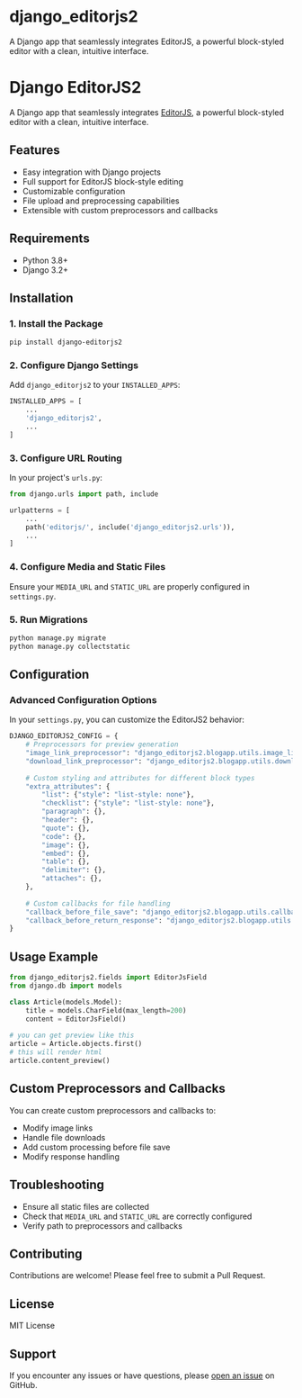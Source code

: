 # django_editorjs2
A Django app that seamlessly integrates EditorJS, a powerful block-styled editor with a clean, intuitive interface.


# Django EditorJS2

A Django app that seamlessly integrates [EditorJS](https://editorjs.io/), a powerful block-styled editor with a clean, intuitive interface.

## Features

- Easy integration with Django projects
- Full support for EditorJS block-style editing
- Customizable configuration
- File upload and preprocessing capabilities
- Extensible with custom preprocessors and callbacks

## Requirements

- Python 3.8+
- Django 3.2+

## Installation

### 1. Install the Package

```bash
pip install django-editorjs2
```

### 2. Configure Django Settings

Add `django_editorjs2` to your `INSTALLED_APPS`:

```python
INSTALLED_APPS = [
    ...
    'django_editorjs2',
    ...
]
```

### 3. Configure URL Routing

In your project's `urls.py`:

```python
from django.urls import path, include

urlpatterns = [
    ...
    path('editorjs/', include('django_editorjs2.urls')),
    ...
]
```

### 4. Configure Media and Static Files

Ensure your `MEDIA_URL` and `STATIC_URL` are properly configured in `settings.py`.

### 5. Run Migrations

```bash
python manage.py migrate
python manage.py collectstatic
```

## Configuration

### Advanced Configuration Options

In your `settings.py`, you can customize the EditorJS2 behavior:

```python
DJANGO_EDITORJS2_CONFIG = {
    # Preprocessors for preview generation
    "image_link_preprocessor": "django_editorjs2.blogapp.utils.image_link_preprocessor",
    "download_link_preprocessor": "django_editorjs2.blogapp.utils.download_link_preprocessor",
    
    # Custom styling and attributes for different block types
    "extra_attributes": {
        "list": {"style": "list-style: none"},
        "checklist": {"style": "list-style: none"},
        "paragraph": {},
        "header": {},
        "quote": {},
        "code": {},
        "image": {},
        "embed": {},
        "table": {},
        "delimiter": {},
        "attaches": {},
    },
    
    # Custom callbacks for file handling
    "callback_before_file_save": "django_editorjs2.blogapp.utils.callback_before_file_save",
    "callback_before_return_response": "django_editorjs2.blogapp.utils.callback_before_return_response",
}
```

## Usage Example

```python
from django_editorjs2.fields import EditorJsField
from django.db import models

class Article(models.Model):
    title = models.CharField(max_length=200)
    content = EditorJsField()
    
# you can get preview like this
article = Article.objects.first()
# this will render html
article.content_preview()
```

## Custom Preprocessors and Callbacks

You can create custom preprocessors and callbacks to:
- Modify image links
- Handle file downloads
- Add custom processing before file save
- Modify response handling

## Troubleshooting

- Ensure all static files are collected
- Check that `MEDIA_URL` and `STATIC_URL` are correctly configured
- Verify path to preprocessors and callbacks

## Contributing

Contributions are welcome! Please feel free to submit a Pull Request.

## License

MIT License

## Support

If you encounter any issues or have questions, please [open an issue](https://github.com/surajsinghbisht054/django_editorjs2/issues) on GitHub.
